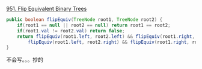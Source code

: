 [951. Flip Equivalent Binary Trees](https://leetcode.com/problems/flip-equivalent-binary-trees/)

```java
public boolean flipEquiv(TreeNode root1, TreeNode root2) {
    if(root1 == null || root2 == null) return root1 == root2;
    if(root1.val != root2.val) return false;
    return flipEquiv(root1.left, root2.left) && flipEquiv(root1.right, root2.right) || 
        flipEquiv(root1.left, root2.right) && flipEquiv(root1.right, root2.left);
}
```

不会写。。。抄的